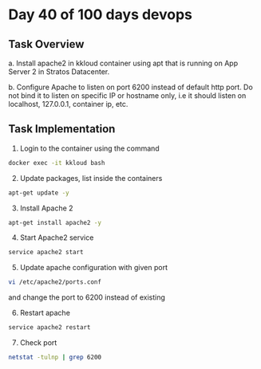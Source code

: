 # Day 40 of 100 days devops

## Task Overview
a. Install apache2 in kkloud container using apt that is running on App Server 2 in Stratos Datacenter.


b. Configure Apache to listen on port 6200 instead of default http port. Do not bind it to listen on specific IP or hostname only, i.e it should listen on localhost, 127.0.0.1, container ip, etc.

## Task Implementation
1. Login to the container using the command 
```bash
docker exec -it kkloud bash
```

2. Update packages, list inside the containers

```bash 
apt-get update -y
```
3. Install Apache 2
```bash
apt-get install apache2 -y

```

4. Start Apache2 service
``` bash
service apache2 start 
```
5. Update apache configuration with given port 
```bash 
vi /etc/apache2/ports.conf
```
and change the port to 6200 instead of existing

6. Restart apache
```bash 
service apache2 restart
```
7. Check port 
```bash 
netstat -tulnp | grep 6200
```


